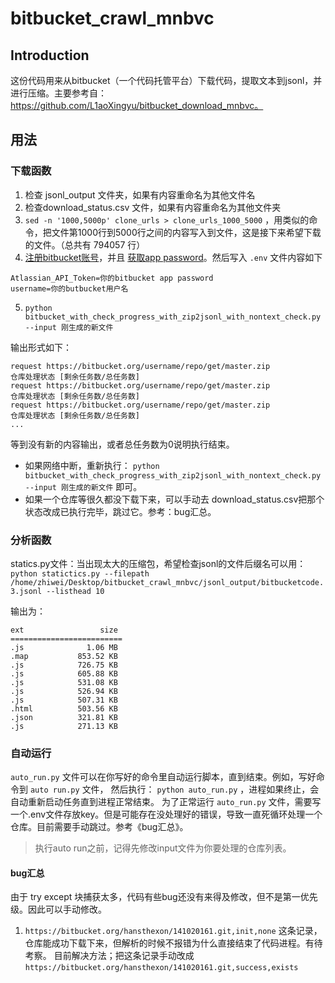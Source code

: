 # bitbucket_crawl_mnbvc
## Introduction


这份代码用来从bitbucket（一个代码托管平台）下载代码，提取文本到jsonl，并进行压缩。主要参考自： https://github.com/L1aoXingyu/bitbucket_download_mnbvc。



## 用法

### 下载函数
1. 检查 jsonl_output 文件夹，如果有内容重命名为其他文件名
2. 检查download_status.csv 文件，如果有内容重命名为其他文件夹
3. `sed -n '1000,5000p' clone_urls > clone_urls_1000_5000` ，用类似的命令，把文件第1000行到5000行之间的内容写入到文件，这是接下来希望下载的文件。（总共有 794057 行）
4.  [注册bitbucket账号](https://id.atlassian.com/login?continue=https%3A%2F%2Fwww.atlassian.com%2Ftry%2Fcloud%2Fsignup%3Fbundle%3Dbitbucket)，并且 [获取app password](https://support.atlassian.com/bitbucket-cloud/docs/create-an-app-password/)。然后写入 `.env` 文件内容如下
```
Atlassian_API_Token=你的bitbucket app password
username=你的butbucket用户名
```
5. `python bitbucket_with_check_progress_with_zip2jsonl_with_nontext_check.py --input 刚生成的新文件`



输出形式如下：
```
request https://bitbucket.org/username/repo/get/master.zip            仓库处理状态 [剩余任务数/总任务数]
request https://bitbucket.org/username/repo/get/master.zip            仓库处理状态 [剩余任务数/总任务数]
request https://bitbucket.org/username/repo/get/master.zip            仓库处理状态 [剩余任务数/总任务数]
...
```

等到没有新的内容输出，或者总任务数为0说明执行结束。

- 如果网络中断，重新执行：
`python bitbucket_with_check_progress_with_zip2jsonl_with_nontext_check.py  --input 刚生成的新文件` 
即可。
- 如果一个仓库等很久都没下载下来，可以手动去 download_status.csv把那个状态改成已执行完毕，跳过它。参考：bug汇总。

### 分析函数
statics.py文件：当出现太大的压缩包，希望检查jsonl的文件后缀名可以用：
`python statictics.py --filepath /home/zhiwei/Desktop/bitbucket_crawl_mnbvc/jsonl_output/bitbucketcode.3.jsonl --listhead 10`

输出为：
```
ext                 size
=========================
.js              1.06 MB
.map           853.52 KB
.js            726.75 KB
.js            605.88 KB
.js            531.08 KB
.js            526.94 KB
.js            507.31 KB
.html          503.56 KB
.json          321.81 KB
.js            271.13 KB
```
### 自动运行

`auto_run.py` 文件可以在你写好的命令里自动运行脚本，直到结束。例如，写好命令到 `auto run.py` 文件，
然后执行： `python auto_run.py` ，进程如果终止，会自动重新启动任务直到进程正常结束。 为了正常运行 `auto_run.py` 文件，需要写一个.env文件存放key。但是可能存在没处理好的错误，导致一直死循环处理一个仓库。目前需要手动跳过。参考《bug汇总》。

> 执行auto run之前，记得先修改input文件为你要处理的仓库列表。






#### bug汇总

由于 try except 块捕获太多，代码有些bug还没有来得及修改，但不是第一优先级。因此可以手动修改。
1. `https://bitbucket.org/hansthexon/141020161.git,init,none` 这条记录，仓库能成功下载下来，但解析的时候不报错为什么直接结束了代码进程。有待考察。
    目前解决方法；把这条记录手动改成 `https://bitbucket.org/hansthexon/141020161.git,success,exists`

